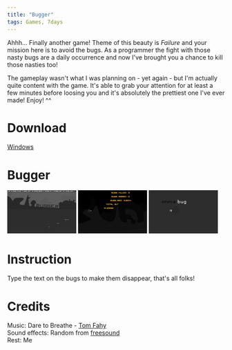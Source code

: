 ```yaml
---
title: "Bugger"
tags: Games, 7days
---
```


Ahhh... Finally another game! Theme of this beauty is *Failure* and your mission here is to avoid the bugs. As a programmer the fight with those nasty bugs are a daily occurrence and now I've brought you a chance to kill those nasties too!

The gameplay wasn't what I was planning on - yet again - but I'm actually quite content with the game. It's able to grab your attention for at least a few minutes before loosing you and it's absolutely the prettiest one I've ever made! Enjoy! ^^

# Download

[Windows](#)

# Bugger

![](/images/games/thumbs/bugger1.png)
![](/images/games/thumbs/bugger2.png)
![](/images/games/thumbs/bugger3.png)

# Instruction

Type the text on the bugs to make them disappear, that's all folks!

# Credits

Music: Dare to Breathe - [Tom Fahy](http://tomfahy.org/)   
Sound effects: Random from [freesound](http://www.freesound.org/)   
Rest: Me
